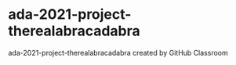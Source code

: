 # ada-2021-project-therealabracadabra
ada-2021-project-therealabracadabra created by GitHub Classroom
